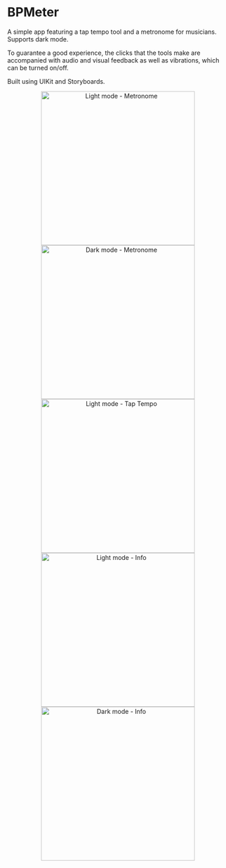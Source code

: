 # BPMeter
A simple app featuring a tap tempo tool and a metronome for musicians.
Supports dark mode.

To guarantee a good experience, the clicks that the tools make are accompanied with audio and visual feedback as well as vibrations, which can be turned on/off.


Built using UIKit and Storyboards.

<p align="center">
  <img src="BPMeter/Other/m-light.png" width="350" title="Light mode - Metronome">
  <img src="BPMeter/Other/m-dark.png" width="350" title="Dark mode - Metronome">
  <img src="BPMeter/Other/tt-light.png" width="350" title="Light mode - Tap Tempo">
  <img src="BPMeter/Other/s-light.png" width="350" title="Light mode - Info">
  <img src="BPMeter/Other/s-dark.png" width="350" title="Dark mode - Info">
</p>
